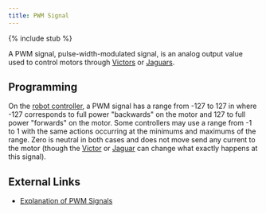 ```yaml
---
title: PWM Signal
---
```


{% include stub %}

A PWM signal, pulse-width-modulated signal, is an analog output value
used to control motors through [Victors](victor) or
[Jaguars](jaguar).


## Programming

On the [robot controller](robot-controller), a PWM signal has a range from -127
to 127 in where -127 corresponds to full power "backwards" on the motor and 127
to full power "forwards" on the motor. Some controllers may use a range from -1
to 1 with the same actions occurring at the minimums and maximums of the range.
Zero is neutral in both cases and does not move send any current to the motor
(though the [Victor](victor) or [Jaguar](jaguar) can change what exactly happens
at this signal).


## External Links

  * [Explanation of PWM Signals](http://www.powerdesignersusa.com/InfoWeb/design_center/articles/PWM/pwm.shtm "http://www.powerdesignersusa.com/InfoWeb/design_center/articles/PWM/pwm.shtm" )

